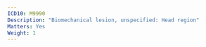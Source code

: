 ```yaml
---
ICD10: M9990
Description: "Biomechanical lesion, unspecified: Head region"
Matters: Yes
Weight: 1
---
```

